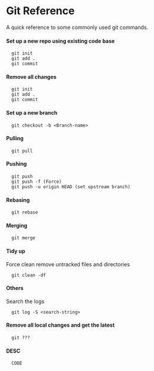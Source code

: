 # Git Reference
A quick reference to some commonly used git commands.

#### Set up a new repo using existing code base
``` 
  git init
  git add .
  git commit
```

#### Remove all changes
``` 
  git init
  git add .
  git commit
```

#### Set up a new branch
``` 
  git checkout -b <Branch-name>
```

#### Pulling
```
  git pull
```


#### Pushing
```
  git push
  git push -f (Force)
  git push -u origin HEAD (set upstream branch)
```

#### Rebasing
```
  git rebase 
```

#### Merging
```
  git merge 
```

#### Tidy up 
Force clean remove untracked files and directories
```
  git clean -df
```

#### Others 
Search the logs
```
  git log -S <search-string>
```

#### Remove all local changes and get the latest
```
  git ???
```

#### DESC
```
  CODE
```
